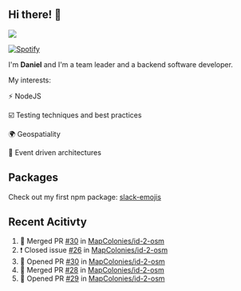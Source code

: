 ## Hi there! 👋

<p>
  <img src="https://github-readme-stats.vercel.app/api?username=syncush&theme=tokyonight">
</p>

[![Spotify](https://novatorem-rust.vercel.app/api/spotify)](https://open.spotify.com/user/syncush)

I'm **Daniel** and I'm a team leader and a backend software developer.

My interests:

⚡ NodeJS

☑️ Testing techniques and best practices

🌍 Geospatiality

🧠 Event driven architectures

## Packages
Check out my first npm package: [slack-emojis](https://www.npmjs.com/package/slack-emojis)

## Recent Acitivty
<!--START_SECTION:activity-->
1. 🎉 Merged PR [#30](https://github.com/MapColonies/id-2-osm/pull/30) in [MapColonies/id-2-osm](https://github.com/MapColonies/id-2-osm)
2. ❗️ Closed issue [#26](https://github.com/MapColonies/id-2-osm/issues/26) in [MapColonies/id-2-osm](https://github.com/MapColonies/id-2-osm)
3. 💪 Opened PR [#30](https://github.com/MapColonies/id-2-osm/pull/30) in [MapColonies/id-2-osm](https://github.com/MapColonies/id-2-osm)
4. 🎉 Merged PR [#28](https://github.com/MapColonies/id-2-osm/pull/28) in [MapColonies/id-2-osm](https://github.com/MapColonies/id-2-osm)
5. 💪 Opened PR [#29](https://github.com/MapColonies/id-2-osm/pull/29) in [MapColonies/id-2-osm](https://github.com/MapColonies/id-2-osm)
<!--END_SECTION:activity-->
